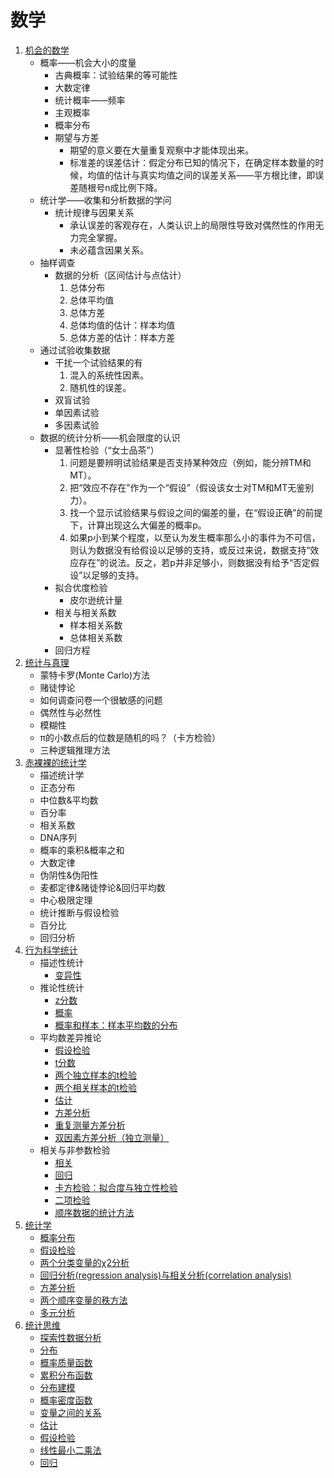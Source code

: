# 数学
1. [机会的数学][1]
    - 概率——机会大小的度量
        - 古典概率：试验结果的等可能性
        - 大数定律
        - 统计概率——频率
        - 主观概率
        - 概率分布
        - 期望与方差
            - 期望的意义要在大量重复观察中才能体现出来。
            - 标准差的误差估计：假定分布已知的情况下，在确定样本数量的时候，均值的估计与真实均值之间的误差关系——平方根比律，即误差随根号n成比例下降。
    - 统计学——收集和分析数据的学问
        - 统计规律与因果关系
            - 承认误差的客观存在，人类认识上的局限性导致对偶然性的作用无力完全掌握。
            - 未必蕴含因果关系。
    - 抽样调查
        - 数据的分析（区间估计与点估计）
            1. 总体分布
            2. 总体平均值
            3. 总体方差
            4. 总体均值的估计：样本均值
            5. 总体方差的估计：样本方差
    - 通过试验收集数据
        - 干扰一个试验结果的有
            1. 混入的系统性因素。
            1. 随机性的误差。
        - 双盲试验
        - 单因素试验
        - 多因素试验
    - 数据的统计分析——机会限度的认识
        - 显著性检验（“女士品茶”）
            1. 问题是要辨明试验结果是否支持某种效应（例如，能分辨TM和MT）。
            2. 把“效应不存在”作为一个“假设”（假设该女士对TM和MT无鉴别力）。
            3. 找一个显示试验结果与假设之间的偏差的量，在“假设正确”的前提下，计算出现这么大偏差的概率p。
            4. 如果p小到某个程度，以至认为发生概率那么小的事件为不可信，则认为数据没有给假设以足够的支持，或反过来说，数据支持“效应存在”的说法。反之，若p并非足够小，则数据没有给予“否定假设”以足够的支持。
        - 拟合优度检验
            - 皮尔逊统计量
        - 相关与相关系数
            - 样本相关系数
            - 总体相关系数
        - 回归方程
1. [统计与真理][2]
    - 蒙特卡罗(Monte Carlo)方法
    - 赌徒悖论
    - 如何调查问卷一个很敏感的问题
    - 偶然性与必然性
    - 模糊性
    - π的小数点后的位数是随机的吗？（卡方检验）
    - 三种逻辑推理方法
1. [赤裸裸的统计学][3]
    - 描述统计学
    - 正态分布
    - 中位数&平均数
    - 百分率
    - 相关系数
    - DNA序列
    - 概率的乘积&概率之和
    - 大数定律
    - 伪阴性&伪阳性
    - 麦都定律&赌徒悖论&回归平均数
    - 中心极限定理
    - 统计推断与假设检验
    - 百分比
    - 回归分析
1. [行为科学统计][4]
    - 描述性统计
        - [变异性][40]
    - 推论性统计
        - [z分数][41]
        - [概率][42]
        - [概率和样本：样本平均数的分布][43]
    - 平均数差异推论
        - [假设检验][44]
        - [t分数][45]
        - [两个独立样本的t检验][46]
        - [两个相关样本的t检验][47]
        - [估计][48]
        - [方差分析][49]
        - [重复测量方差分析][50]
        - [双因素方差分析（独立测量）][51]
    - 相关与非参数检验
        - [相关][52]
        - [回归][53]
        - [卡方检验：拟合度与独立性检验][54]
        - [二项检验][55]
        - [顺序数据的统计方法][56]
1. [统计学][5]
    - [概率分布][60]
    - [假设检验][61]
    - [两个分类变量的χ2分析][62]
    - [回归分析(regression analysis)与相关分析(correlation analysis)][63]
    - [方差分析][64]
    - [两个顺序变量的秩方法][65]
    - [多元分析][66]
1. [统计思维][6]
    - [探索性数据分析][70]
    - [分布][71]
    - [概率质量函数][72]
    - [累积分布函数][73]
    - [分布建模][74]
    - [概率密度函数][75]
    - [变量之间的关系][76]
    - [估计][77]
    - [假设检验][78]
    - [线性最小二乘法][79]
    - [回归][80]

[1]: chance-of-math.ipynb
[2]: statistics-and-truth.ipynb
[3]: naked-statistics.ipynb
[4]: StatisticsForTheBehavioralSciences
[5]: statistics
[6]: thinkstats

[40]: StatisticsForTheBehavioralSciences/variance.ipynb
[41]: StatisticsForTheBehavioralSciences/z-score.ipynb
[42]: StatisticsForTheBehavioralSciences/probability.ipynb
[43]: StatisticsForTheBehavioralSciences/sample.ipynb
[44]: StatisticsForTheBehavioralSciences/hypothesis-testing.ipynb
[45]: StatisticsForTheBehavioralSciences/t-score.ipynb
[46]: StatisticsForTheBehavioralSciences/2independent-sample-t-score.ipynb
[47]: StatisticsForTheBehavioralSciences/2relevent-sample-t-score.ipynb
[48]: StatisticsForTheBehavioralSciences/estimation.ipynb
[49]: StatisticsForTheBehavioralSciences/anova.ipynb
[50]: StatisticsForTheBehavioralSciences/repeat-anova.ipynb
[51]: StatisticsForTheBehavioralSciences/independent-test-anova.ipynb
[52]: StatisticsForTheBehavioralSciences/relevance.ipynb
[53]: StatisticsForTheBehavioralSciences/regression.ipynb
[54]: StatisticsForTheBehavioralSciences/chi-square-test.ipynb
[55]: StatisticsForTheBehavioralSciences/binomial-test.ipynb
[56]: StatisticsForTheBehavioralSciences/ranking-data-test.ipynb

[60]: statistics/probability.ipynb
[61]: statistics/hypothesis-testing.ipynb
[62]: statistics/chi-square-test.ipynb
[63]: statistics/regression-analysis-and-correlation-analysis.ipynb
[64]: statistics/anova.ipynb
[65]: statistics/rank-test.ipynb
[66]: statistics/multi-analysis.ipynb

[70]: thinkstats/explode.ipynb
[71]: thinkstats/distribution.ipynb
[72]: thinkstats/pmf.ipynb
[73]: thinkstats/cdf.ipynb
[74]: thinkstats/distribution-modeling.ipynb
[75]: thinkstats/pdf.ipynb
[76]: thinkstats/relation-of-variables.ipynb
[77]: thinkstats/estimation.ipynb
[78]: thinkstats/hypothesis-testing.ipynb
[79]: thinkstats/least-square-method.ipynb
[80]: thinkstats/regression.ipynb